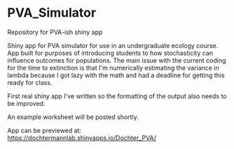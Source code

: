 # PVA_Simulator
Repository for PVA-ish shiny app

Shiny app for PVA simulator for use in an undergraduate ecology course. App built for purposes of introducing students to how stochasticity can influence outcomes for populations. The main issue with the current coding for the time to extinction is that I'm numerically estimating the variance in lambda because I got lazy with the math and had a deadline for getting this ready for class.

First real shiny app I've written so the formatting of the output also needs to be improved.

An example worksheet will be posted shortly.

App can be previewed at: https://dochtermannlab.shinyapps.io/Dochter_PVA/
